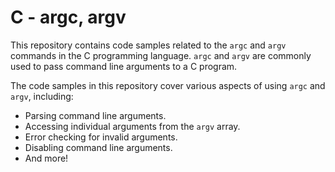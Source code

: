 # C - argc, argv

This repository contains code samples related to the `argc` and `argv` commands in the C programming language. `argc` and `argv` are commonly used to pass command line arguments to a C program.

The code samples in this repository cover various aspects of using `argc` and `argv`, including:

* Parsing command line arguments.
* Accessing individual arguments from the `argv` array.
* Error checking for invalid arguments.
* Disabling command line arguments.
* And more!

